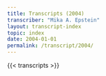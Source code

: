 ```yaml
---
title: Transcripts (2004)
transcriber: "Mika A. Epstein"
layout: transcript-index
topic: index
date: 2004-01-01
permalink: /transcript/2004/
---
```


{{< transcripts >}}
